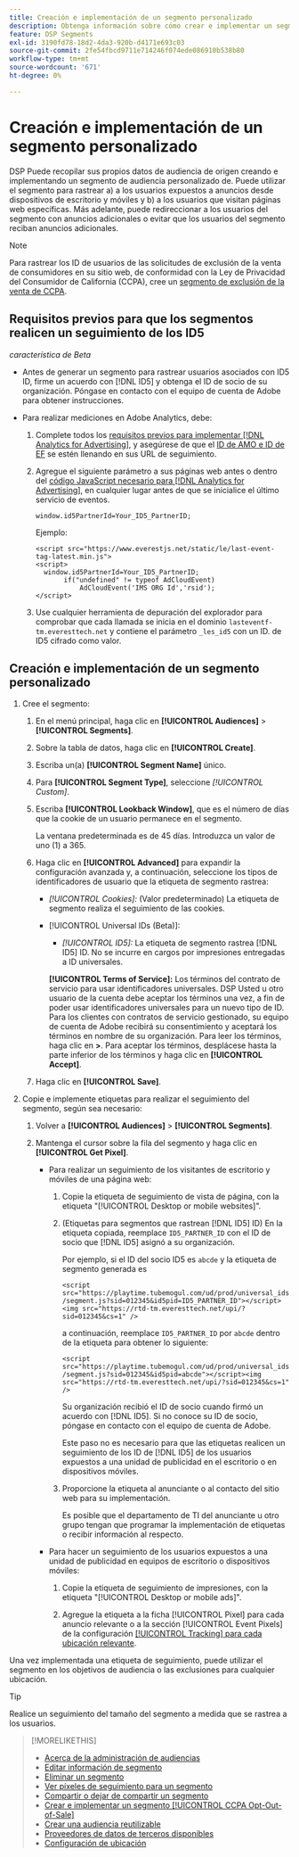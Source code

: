 ```yaml
---
title: Creación e implementación de un segmento personalizado
description: Obtenga información sobre cómo crear e implementar un segmento personalizado para rastrear usuarios expuestos a anuncios o usuarios que visitan sus páginas web.
feature: DSP Segments
exl-id: 3190fd78-18d2-4da3-920b-d4171e693c03
source-git-commit: 2fe54fbcd9711e714246f074ede086910b538b80
workflow-type: tm+mt
source-wordcount: '671'
ht-degree: 0%

---
```


# Creación e implementación de un segmento personalizado

DSP Puede recopilar sus propios datos de audiencia de origen creando e implementando un segmento de audiencia personalizado de. Puede utilizar el segmento para rastrear a) a los usuarios expuestos a anuncios desde dispositivos de escritorio y móviles y b) a los usuarios que visitan páginas web específicas. Más adelante, puede redireccionar a los usuarios del segmento con anuncios adicionales o evitar que los usuarios del segmento reciban anuncios adicionales.

>[!NOTE]
>
>Para rastrear los ID de usuarios de las solicitudes de exclusión de la venta de consumidores en su sitio web, de conformidad con la Ley de Privacidad del Consumidor de California (CCPA), cree un [segmento de exclusión de la venta de CCPA](ccpa-opt-out-segment-create.md).

## Requisitos previos para que los segmentos realicen un seguimiento de los ID5

*característica de Beta*

* Antes de generar un segmento para rastrear usuarios asociados con ID5 ID, firme un acuerdo con [!DNL ID5] y obtenga el ID de socio de su organización. Póngase en contacto con el equipo de cuenta de Adobe para obtener instrucciones.

* Para realizar mediciones en Adobe Analytics, debe:

   1. Complete todos los [requisitos previos para implementar [!DNL Analytics for Advertising]](/help/integrations/analytics/prerequisites.md), y asegúrese de que el [ID de AMO e ID de EF](/help/integrations/analytics/ids.md) se estén llenando en sus URL de seguimiento.

   1. Agregue el siguiente parámetro a sus páginas web antes o dentro del [código JavaScript necesario para [!DNL Analytics for Advertising]](/help/integrations/analytics/javascript.md), en cualquier lugar antes de que se inicialice el último servicio de eventos.

      ```window.id5PartnerId=Your_ID5_PartnerID;```

      Ejemplo:

      ```
      <script src="https://www.everestjs.net/static/le/last-event-tag-latest.min.js">
      <script>
        window.id5PartnerId=Your_ID5_PartnerID;
             if("undefined" != typeof AdCloudEvent)
                 AdCloudEvent('IMS ORG Id','rsid');
      </script>
      ```

   1. Use cualquier herramienta de depuración del explorador para comprobar que cada llamada se inicia en el dominio `lasteventf-tm.everesttech.net` y contiene el parámetro `_les_id5` con un ID. de ID5 cifrado como valor.

## Creación e implementación de un segmento personalizado

1. Cree el segmento:

   1. En el menú principal, haga clic en **[!UICONTROL Audiences]** > **[!UICONTROL Segments]**.

   1. Sobre la tabla de datos, haga clic en **[!UICONTROL Create]**.

   1. Escriba un(a) **[!UICONTROL Segment Name]** único.

   1. Para **[!UICONTROL Segment Type]**, seleccione *[!UICONTROL Custom]*.

   1. Escriba **[!UICONTROL Lookback Window]**, que es el número de días que la cookie de un usuario permanece en el segmento.

      La ventana predeterminada es de 45 días. Introduzca un valor de uno (1) a 365.

   1. Haga clic en **[!UICONTROL Advanced]** para expandir la configuración avanzada y, a continuación, seleccione los tipos de identificadores de usuario que la etiqueta de segmento rastrea:

      * *[!UICONTROL Cookies]:* (Valor predeterminado) La etiqueta de segmento realiza el seguimiento de las cookies.

      * [!UICONTROL Universal IDs (Beta)]:

         * *[!UICONTROL ID5]:* La etiqueta de segmento rastrea [!DNL ID5] ID. No se incurre en cargos por impresiones entregadas a ID universales.

        **[!UICONTROL Terms of Service]:** Los términos del contrato de servicio para usar identificadores universales. DSP Usted u otro usuario de la cuenta debe aceptar los términos una vez, a fin de poder usar identificadores universales para un nuevo tipo de ID. Para los clientes con contratos de servicio gestionado, su equipo de cuenta de Adobe recibirá su consentimiento y aceptará los términos en nombre de su organización. Para leer los términos, haga clic en **>**. Para aceptar los términos, desplácese hasta la parte inferior de los términos y haga clic en **[!UICONTROL Accept]**.

   1. Haga clic en **[!UICONTROL Save]**.

1. Copie e implemente etiquetas para realizar el seguimiento del segmento, según sea necesario:

   1. Volver a **[!UICONTROL Audiences]** > **[!UICONTROL Segments]**.

   1. Mantenga el cursor sobre la fila del segmento y haga clic en **[!UICONTROL Get Pixel]**.

      * Para realizar un seguimiento de los visitantes de escritorio y móviles de una página web:

         1. Copie la etiqueta de seguimiento de vista de página, con la etiqueta &quot;[!UICONTROL Desktop or mobile websites]&quot;.

         1. (Etiquetas para segmentos que rastrean [!DNL ID5] ID) En la etiqueta copiada, reemplace `ID5_PARTNER_ID` con el ID de socio que [!DNL ID5] asignó a su organización.

            Por ejemplo, si el ID del socio ID5 es `abcde` y la etiqueta de segmento generada es

            ```<script src="https://playtime.tubemogul.com/ud/prod/universal_ids/segment.js?sid=012345&id5pid=ID5_PARTNER_ID"></script><img src="https://rtd-tm.everesttech.net/upi/?sid=012345&cs=1" />```

            a continuación, reemplace `ID5_PARTNER_ID` por `abcde` dentro de la etiqueta para obtener lo siguiente:

            ```<script src="https://playtime.tubemogul.com/ud/prod/universal_ids/segment.js?sid=012345&id5pid=abcde"></script><img src="https://rtd-tm.everesttech.net/upi/?sid=012345&cs=1" />```

            Su organización recibió el ID de socio cuando firmó un acuerdo con [!DNL ID5]. Si no conoce su ID de socio, póngase en contacto con el equipo de cuenta de Adobe.

            Este paso no es necesario para que las etiquetas realicen un seguimiento de los ID de [!DNL ID5] de los usuarios expuestos a una unidad de publicidad en el escritorio o en dispositivos móviles.

         1. Proporcione la etiqueta al anunciante o al contacto del sitio web para su implementación.

            Es posible que el departamento de TI del anunciante u otro grupo tengan que programar la implementación de etiquetas o recibir información al respecto.

      * Para hacer un seguimiento de los usuarios expuestos a una unidad de publicidad en equipos de escritorio o dispositivos móviles:

         1. Copie la etiqueta de seguimiento de impresiones, con la etiqueta &quot;[!UICONTROL Desktop or mobile ads]&quot;.

         1. Agregue la etiqueta a la ficha [!UICONTROL Pixel] para cada anuncio relevante o a la sección [!UICONTROL Event Pixels] de la configuración [[!UICONTROL Tracking] para cada ubicación relevante](/help/dsp/campaign-management/placements/placement-settings.md#placement-tracking).

Una vez implementada una etiqueta de seguimiento, puede utilizar el segmento en los objetivos de audiencia o las exclusiones para cualquier ubicación.

>[!TIP]
>
>Realice un seguimiento del tamaño del segmento a medida que se rastrea a los usuarios.

>[!MORELIKETHIS]
>
>* [Acerca de la administración de audiencias](audience-about.md)
>* [Editar información de segmento](segment-edit.md)
>* [Eliminar un segmento](segment-delete.md)
>* [Ver píxeles de seguimiento para un segmento](segment-view-pixels.md)
>* [Compartir o dejar de compartir un segmento](segment-share.md)
>* [Crear e implementar un segmento [!UICONTROL CCPA Opt-Out-of-Sale]](ccpa-opt-out-segment-create.md)
>* [Crear una audiencia reutilizable](reusable-audience-create.md)
>* [Proveedores de datos de terceros disponibles](third-party-data-providers.md)
>* [Configuración de ubicación](/help/dsp/campaign-management/placements/placement-settings.md)
